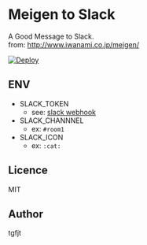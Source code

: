 # Meigen to Slack

A Good Message to Slack.  
from: http://www.iwanami.co.jp/meigen/

[![Deploy](https://www.herokucdn.com/deploy/button.svg)](https://heroku.com/deploy?template=https://github.com/tgfjt/slack-meigen)

## ENV

- SLACK_TOKEN
	- see: [slack webhook](https://tagpanda.slack.com/services/new/incoming-webhook)
- SLACK_CHANNNEL
	- ex: `#room1`
- SLACK_ICON
	- ex: `:cat:`


## Licence
MIT

## Author
tgfjt
